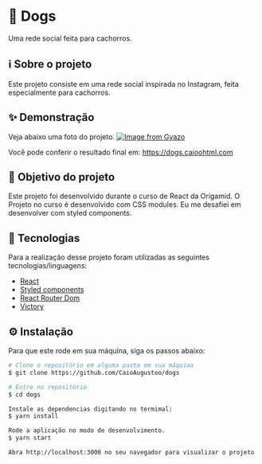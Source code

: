 # 🦴 Dogs
Uma rede social feita para cachorros.

## ℹ️ Sobre o projeto 
Este projeto consiste em uma rede social inspirada no Instagram, feita especialmente para cachorros.

## ✨ Demonstração
Veja abaixo uma foto do projeto.
[![Image from Gyazo](https://i.gyazo.com/e98b3841d55508f4d966d3ed92ada3e9.png)](https://gyazo.com/e98b3841d55508f4d966d3ed92ada3e9)

Você pode conferir o resultado final em: https://dogs.caioohtml.com


## 🎯 Objetivo do projeto
Este projeto foi desenvolvido durante o curso de React da Origamid. O Projeto no curso é desenvolvido com CSS modules. Eu me desafiei em desenvolver com styled components.
## 📝 Tecnologias 
Para a realização desse projeto foram utilizadas as seguintes tecnologias/linguagens: 
- [React](https://pt-br.reactjs.org) 
- [Styled components](https://styled-components.com)
- [React Router Dom](https://reactrouter.com/web/guides/quick-start)
- [Victory](https://formidable.com/open-source/victory/)

## ⚙️ Instalação
Para que este rode em sua máquina, siga os passos abaixo:

```bash
# Clone o repositório em alguma pasta em sua máquina
$ git clone https://github.com/CaioAugustoo/dogs

# Entre no repositório
$ cd dogs

Instale as dependencias digitando no termimal:
$ yarn install

Rode a aplicação no modo de desenvolvimento.
$ yarn start

Abra http://localhost:3000 no seu navegador para visualizar o projeto
```
